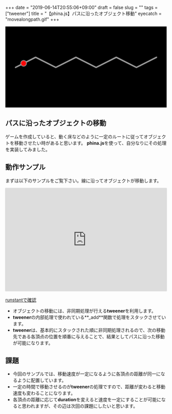 +++
date = "2019-06-14T20:55:06+09:00"
draft = false
slug = ""
tags = ["tweener"]
title = "【phina.js】パスに沿ったオブジェクト移動"
eyecatch = "movealongpath.gif"
+++

![movealongpath.gif](movealongpath.gif)

## パスに沿ったオブジェクトの移動
ゲームを作成していると、動く床などのように一定のルートに従ってオブジェクトを移動させたい時があると思います。 **phina.js**を使って、自分なりにその処理を実装してみました。

## 動作サンプル
まずは以下のサンプルをご覧下さい。線に沿ってオブジェクトが移動します。

<div class='runstant'><iframe src='https://runstant.com/alkn203/projects/10bfc984/full' width='100%' height='320px' style='border:0px;box-shadow:0px 0px 2px 0px #aaa'></iframe></div>

[runstantで確認](https://runstant.com/alkn203/projects/10bfc984)

- オブジェクトの移動には、非同期処理が行える**tweener**を利用します。
- **tweener**の内部処理で使われている**_add**関数で処理をスタックさせています。
- **tweener**は、基本的にスタックされた順に非同期処理されるので、次の移動先である各頂点の位置を順番に与えることで、結果としてパスに沿った移動が可能になります。

## 課題
- 今回のサンプルでは、移動速度が一定になるように各頂点の距離が同一になるように配置しています。
- 一定の時間で移動させるのが**tweener**の処理ですので、距離が変わると移動速度も変わることになります。
- 各頂点の距離に応じて**duration**を変えると速度を一定にすることが可能になると思われますが、その辺は次回の課題にしたいと思います。
